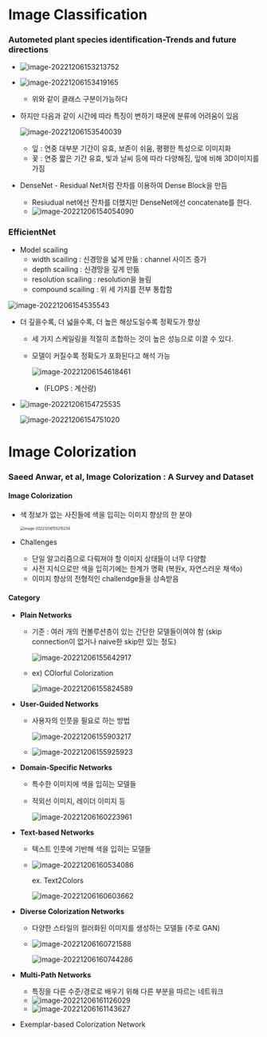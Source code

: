 # Image Classification



### Autometed plant species identification-Trends and future directions

- ![image-20221206153213752](https://raw.githubusercontent.com/SonJinHYo/image_repo/main/image_server/image-20221206153213752.png)

- ![image-20221206153419165](https://raw.githubusercontent.com/SonJinHYo/image_repo/main/image_server/image-20221206153419165.png)

  - 위와 같이 클래스 구분이가능하다

- 하지만 다음과 같이 시간에 따라 특징이 변하기 때문에 분류에 어려움이 있음

  ![image-20221206153540039](https://raw.githubusercontent.com/SonJinHYo/image_repo/main/image_server/image-20221206153540039.png)

  - 잎 : 연중 대부분 기간이 유효, 보존이 쉬움, 평평한 특성으로 이미지화
  - 꽃 : 연중 짧은 기간 유효, 빛과 날씨 등에 따라 다양해짐, 잎에 비해 3D이미지를 가짐

- DenseNet  - Residual Net처럼 잔차를 이용하여 Dense Block을 만듬

  - Resiudual net에선 잔차를 더했지만 DenseNet에선 concatenate를 한다.
  - ![image-20221206154054090](https://raw.githubusercontent.com/SonJinHYo/image_repo/main/image_server/image-20221206154054090.png)



### EfficientNet

- Model scailing
  - width scailing : 신경망을 넓게 만듦 : channel 사이즈 증가
  - depth scailing : 신경망을 깊게 만듦
  - resolution scailing : resolution을 늘림
  - compound scailing : 위 세 가지를 전부 통합함

![image-20221206154535543](https://raw.githubusercontent.com/SonJinHYo/image_repo/main/image_server/image-20221206154535543.png)

- 더 깊을수록, 더 넓을수록, 더 높은 해상도일수록 정확도가 향상

  - 세 가지 스케일링을 적절히 조합하는 것이 높은 성능으로 이끌 수 있다.

  - 모델이 커질수록 정확도가 포화된다고 해석 가능

    ![image-20221206154618461](https://raw.githubusercontent.com/SonJinHYo/image_repo/main/image_server/image-20221206154618461.png)

    - (FLOPS : 계산량)

- ![image-20221206154725535](https://raw.githubusercontent.com/SonJinHYo/image_repo/main/image_server/image-20221206154725535.png)

  ![image-20221206154751020](https://raw.githubusercontent.com/SonJinHYo/image_repo/main/image_server/image-20221206154751020.png)





# Image Colorization

### Saeed Anwar, et al, Image Colorization : A Survey and Dataset

#### Image Colorization

- 색 정보가 없는 사진들에 색을 입히는 이미지 향상의 한 분야

  <img src="https://raw.githubusercontent.com/SonJinHYo/image_repo/main/image_server/image-20221206155210234.png" alt="image-20221206155210234" style="zoom:50%;" />

- Challenges

  - 단일 알고리즘으로 다뤄져야 할 이미지 상태들이 너무 다양함
  - 사전 지식으로만 색을 입히기에는 한계가 명확 (복원x, 자연스러운 채색o)
  - 이미지 향상의 전형적인 challendge들을 상속받음



#### Category

- **Plain Networks**

  - 기준 : 여러 개의 컨볼루션층이 있는 간단한 모델들이여야 함 (skip connection이 없거나 naive한 skip만 있는 정도)

    ![image-20221206155642917](https://raw.githubusercontent.com/SonJinHYo/image_repo/main/image_server/image-20221206155642917.png)

  - ex) COlorful Colorization

    ![image-20221206155824589](https://raw.githubusercontent.com/SonJinHYo/image_repo/main/image_server/image-20221206155824589.png)

- **User-Guided Networks**

  - 사용자의 인풋을 필요로 하는 방법

    ![image-20221206155903217](https://raw.githubusercontent.com/SonJinHYo/image_repo/main/image_server/image-20221206155903217.png)

  - ![image-20221206155925923](https://raw.githubusercontent.com/SonJinHYo/image_repo/main/image_server/image-20221206155925923.png)

- **Domain-Specific Networks**

  - 특수한 이미지에 색을 입히는 모델들

  - 적외선 이미지, 레이더 이미지 등

    ![image-20221206160223961](https://raw.githubusercontent.com/SonJinHYo/image_repo/main/image_server/image-20221206160223961.png)

- **Text-based Networks**

  - 텍스트 인풋에 기반해 색을 입히는 모델들

  - ![image-20221206160534086](https://raw.githubusercontent.com/SonJinHYo/image_repo/main/image_server/image-20221206160534086.png)

    ex. Text2Colors

    ![image-20221206160603662](https://raw.githubusercontent.com/SonJinHYo/image_repo/main/image_server/image-20221206160603662.png)

- **Diverse Colorization Networks**

  - 다양한 스타일의 컬러화된 이미지를 생성하는 모델들 (주로 GAN)

  - ![image-20221206160721588](https://raw.githubusercontent.com/SonJinHYo/image_repo/main/image_server/image-20221206160721588.png)

    ![image-20221206160744286](https://raw.githubusercontent.com/SonJinHYo/image_repo/main/image_server/image-20221206160744286.png)

  

- **Multi-Path Networks**

  - 특징을 다른 수준/경로로 배우기 위해 다른 부분을 따르는 네트워크
  - ![image-20221206161126029](https://raw.githubusercontent.com/SonJinHYo/image_repo/main/image_server/image-20221206161126029.png)
  - ![image-20221206161143627](https://raw.githubusercontent.com/SonJinHYo/image_repo/main/image_server/image-20221206161143627.png)

- Exemplar-based Colorization Network
